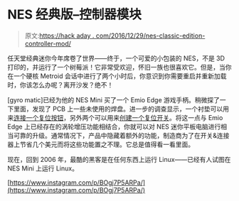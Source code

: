# NES 经典版–控制器模块

> 原文:[https://hack aday . com/2016/12/29/nes-classic-edition-controller-mod/](https://hackaday.com/2016/12/29/nes-classic-edition-controller-mod/)

任天堂经典迷你今年席卷了世界——终于，一个可爱的小包装的 NES，不是 3D 打印的，并运行了一个树莓派！它非常受欢迎，怀旧一族也很喜欢它。但是，当你在一个硬核 Metroid 会话中进行了两个小时后，你意识到你需要重启并重新加载时，你该怎么办呢？离开沙发？绝不！

[gyro matic]已经为他的 NES Mini 买了一个 Emio Edge 游戏手柄。稍微探了一下里面，发现了 PCB 上一些未使用的焊盘。进一步的调查显示，一个衬垫可以用来[连接一个复位按钮](https://www.instagram.com/p/BOdrN08g9KA/)，另外两个可以用来[创建一个复位开关](https://www.instagram.com/p/BOds95ogH97/)。将这一点与 Emio Edge 上已经存在的涡轮增压功能相结合，你就可以对 NES 迷你平板电脑进行相当可靠的升级。通常情况下，产品中隐藏着额外的功能，制造商为了在开关&连接器上节省几个美元而将这些功能置之不理。它总是值得看一看里面。

现在，回到 2006 年，最酷的黑客是在任何东西上运行 Linux——已经有人试图在 NES Mini 上运行 Linux。

[https://www.instagram.com/p/BOgj7P5ARPa/](https://www.instagram.com/p/BOgj7P5ARPa/)